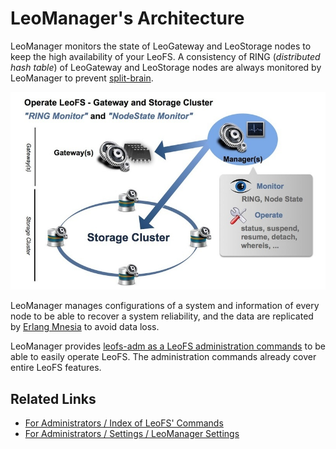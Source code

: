 # LeoManager's Architecture

LeoManager monitors the state of LeoGateway and LeoStorage nodes to keep the high availability of your LeoFS. A consistency of RING (*distributed hash table*) of LeoGateway and LeoStorage nodes are always monitored by LeoManager to prevent <a href="https://en.wikipedia.org/wiki/Split-brain" target="_blank">split-brain</a>.


![](../assets/leofs-architecture.007.jpg)

LeoManager manages configurations of a system and information of every node to be able to recover a system reliability, and the data are replicated by <a href="http://erlang.org/doc/man/mnesia.html" target="_blank">Erlang Mnesia</a> to avoid data loss.

LeoManager provides [leofs-adm as a LeoFS administration commands](../admin/index_of_commands.md) to be able to easily operate LeoFS. The administration commands already cover entire LeoFS features.


## Related Links

- [For Administrators / Index of LeoFS' Commands](/admin/index_of_commands.md)
- [For Administrators / Settings / LeoManager Settings](/admin/settings/leo_manager.md)